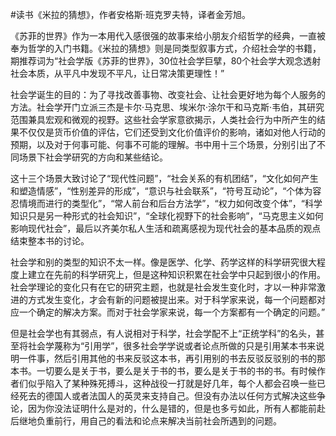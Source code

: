 #读书《米拉的猜想》，作者安格斯·班克罗夫特，译者金芳旭。

《苏菲的世界》作为一本用代入感很强的故事来给小朋友介绍哲学的经典，一直被奉为哲学的入门书籍。《米拉的猜想》则是同类型叙事方式，介绍社会学的书籍，期推荐词为“社会学版《苏菲的世界》，30位社会学巨擘，80个社会学大观念透射社会本质，从平凡中发现不平凡，让日常决策更理性！”

社会学诞生的目的：为了寻找改善事物、改变社会、让社会更好地为每个人服务的方法。社会学开门立派三杰是卡尔·马克思、埃米尔·涂尔干和马克斯·韦伯，其研究范围兼具宏观和微观的视野。这些社会学家意欲揭示，人类社会行为中所产生的结果不仅仅是货币价值的评估，它们还受到文化价值评价的影响，诸如对他人行动的预期，以及对于何事可能、何事不可能的理解。书中用十三个场景，分别引出了不同场景下社会学研究的方向和某些结论。

这十三个场景大致讨论了“现代性问题”，“社会关系的有机团结”，“文化如何产生和塑造情感”，“性别差异的形成”，“意识与社会联系”，“符号互动论”，“个体为容忍情境而进行的类型化”，“常人前台和后台方法学”，“权力如何改变个体”，“科学知识只是另一种形式的社会知识”，“全球化视野下的社会影响”，“马克思主义如何影响现代社会”，最后以齐美尔私人生活和疏离感视为现代社会的基本品质的观点结束整本书的讨论。

社会学和别的类型的知识不太一样。像是医学、化学、药学这样的科学研究很大程度上建立在先前的科学研究上，但是这种知识积累在社会学中只起到很小的作用。社会学理论的变化只有在它的研究主题，也就是社会发生变化时，才以一种非常激进的方式发生变化，才会有新的问题被提出来。对于科学家来说，每一个问题都对应一个确定的解决方案。而对于社会学家来说，每一个方案都有一个确定的问题。”

但是社会学也有其弱点，有人说相对于科学，社会学配不上“正统学科”的名头，甚至将社会学蔑称为“引用学”，很多社会学学说或者论点所做的只是引用某本书来说明一件事，然后引用其他的书来反驳这本书，再引用别的书去反驳反驳别的书的那本书。一切要么是关于书，要么是关于书的书，要么是关于书的书的书。有时候作者们似乎陷入了某种殊死搏斗，这种战役一打就是好几年，每个人都会召唤一些已经死去的德国人或者法国人的英灵来支持自己。但没有办法以任何方式解决这些争论，因为你没法证明什么是对的，什么是错的，但是也多亏如此，所有人都能前赴后继地负重前行，用自己的看法和论点来解决当前社会所遇到的问题。

